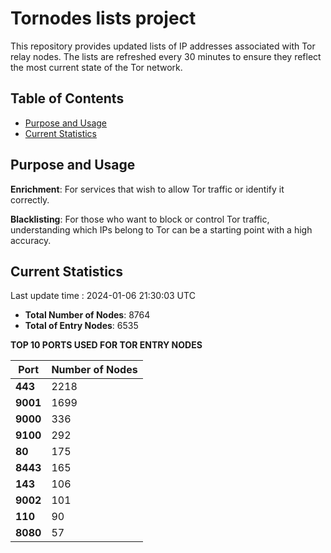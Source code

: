 # Tornodes lists project

This repository provides updated lists of IP addresses associated with Tor relay nodes. The lists are refreshed every 30 minutes to ensure they reflect the most current state of the Tor network.

## Table of Contents

- [Purpose and Usage](#purpose-and-usage)
- [Current Statistics](#current-statistics)


## Purpose and Usage

**Enrichment**: For services that wish to allow Tor traffic or identify it correctly.

**Blacklisting**: For those who want to block or control Tor traffic, understanding which IPs belong to Tor can be a starting point with a high accuracy.

## Current Statistics

Last update time : 2024-01-06 21:30:03 UTC

- **Total Number of Nodes**: 8764
- **Total of Entry Nodes**: 6535

**TOP 10 PORTS USED FOR TOR ENTRY NODES**

| **Port** | **Number of Nodes** |
|------|-----------------|
| **443**   | 2218  |
| **9001**   | 1699  |
| **9000**   | 336  |
| **9100**   | 292  |
| **80**   | 175  |
| **8443**   | 165  |
| **143**   | 106  |
| **9002**   | 101  |
| **110**   | 90  |
| **8080**   | 57  |

